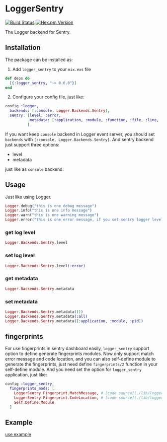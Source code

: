 # LoggerSentry

[![Build Status](https://img.shields.io/travis/Tubitv/logger_sentry.svg?style=flat-square)](https://travis-ci.org/Tubitv/logger_sentry)
[![Hex.pm Version](https://img.shields.io/hexpm/v/logger_sentry.svg?style=flat-square)](https://hex.pm/packages/logger_sentry)

The Logger backend for Sentry.

## Installation

The package can be installed as:

1. Add `logger_sentry` to your `mix.exs` file

```elixir
def deps do
  [{:logger_sentry, "~> 0.6.0"}]
end
```

2. Configure your config file, just like:

```elixir
config :logger,
  backends: [:console, Logger.Backends.Sentry],
  sentry: [level: :error,
           metadata: [:application, :module, :function, :file, :line, :pid] # :all
          ]

```

If you want keep `console` backend in Logger event server, you should set `backends` with `[:console, Logger.Backends.Sentry]`. And sentry backend just support three options:

- level
- metadata

just like as `console` backend.

## Usage

Just like using Logger.

```elixir
Logger.debug("this is one debug message")
Logger.info("this is one info message")
Logger.warn("this is one warning message")
Logger.error("this is one error message, if you set sentry logger level with `error`, the message will sent to your sentry server")
```

### get log level

```elixir
Logger.Backends.Sentry.level
```

### set log level

```elixir
Logger.Backends.Sentry.level(:error)
```

### get metadata

```elixir
Logger.Backends.Sentry.metadata
```

### set metadata

```elixir
Logger.Backends.Sentry.metadata([])
Logger.Backends.Sentry.metadata(:all)
Logger.Backends.Sentry.metadata([:application, :module, :pid])
```

## fingerprints

For use fingerprints in sentry dashboard easily, `logger_sentry` support option to define generate fingerprints modules.
Now only support match error message and code location, and you can also self-define module to generate the fingerprints, just need define `fingerprints/2` function in your self-define module.
And you need set the option for `logger_sentry` application, just like:

```elixir
config :logger_sentry,
  fingerprints_mods: [
    LoggerSentry.Fingerprint.MatchMessage, # [code source](./lib/logger_sentry/fingerprint/match_message.ex)
    LoggerSentry.Fingerprint.CodeLocation, # [code source](./lib/logger_sentry/fingerprint/code_location.ex)
    Self.Define.Module
  ]
```

## Example

[use example](https://github.com/Tubitv/logger_sentry/wiki/Use-example)
